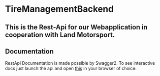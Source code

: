 # TireManagementBackend
This is the Rest-Api for our Webapplication in cooperation with Land Motorsport.
----
## Documentation
RestApi Documentation is made possible by Swagger2.
To see interactive docs just launch the api and open [this](http://localhost:8080/swagger-ui/index.html) in your browser of choice.

